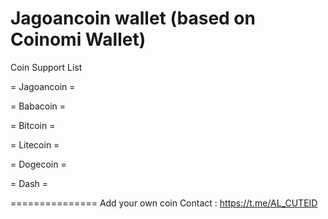 Jagoancoin wallet (based on Coinomi Wallet)
===============
Coin Support List

= Jagoancoin =

= Babacoin =

= Bitcoin =

= Litecoin =

= Dogecoin =

= Dash =

===============
Add your own coin 
Contact : https://t.me/AL_CUTEID
